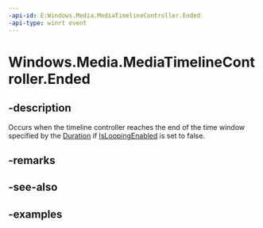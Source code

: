 ```yaml
---
-api-id: E:Windows.Media.MediaTimelineController.Ended
-api-type: winrt event
---
```


<!-- Event syntax.
public event TypedEventHandler Ended<MediaTimelineController,  object>
-->

# Windows.Media.MediaTimelineController.Ended

## -description
Occurs when the timeline controller reaches the end of the time window specified by the [Duration](mediatimelinecontroller_duration.md) if [IsLoopingEnabled](mediatimelinecontroller_isloopingenabled.md) is set to false.

## -remarks

## -see-also

## -examples

